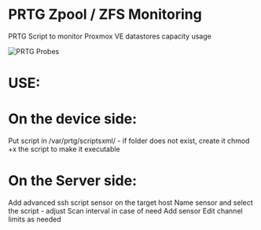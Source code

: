# PRTG Zpool / ZFS Monitoring
PRTG Script to monitor Proxmox VE datastores capacity usage 


![PRTG Probes](https://i.ibb.co/3sqr4Zk/Screenshot-2020-12-09-191957.png)

# USE:
# On the device side:
Put script in /var/prtg/scriptsxml/ - if folder does not exist, create it
chmod +x the script to make it executable

# On the Server side:
Add advanced ssh script sensor on the target host
Name sensor and select the script - adjust Scan interval in case of need
Add sensor
Edit channel limits as needed
